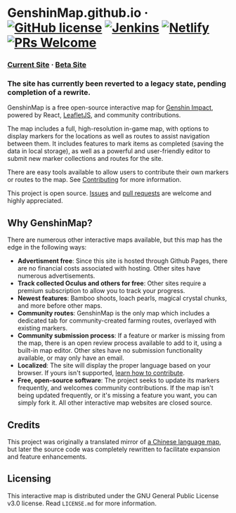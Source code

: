 # GenshinMap.github.io &middot; [![GitHub license](https://img.shields.io/badge/license-GPLv3-green.svg)](https://github.com/GenshinMap/genshinmap.github.io/blob/master/LICENSE.md) [![Jenkins](https://travis-ci.org/GenshinMap/genshinmap.github.io.svg?branch=master)](https://travis-ci.org/github/GenshinMap/genshinmap.github.io/) [![Netlify](https://img.shields.io/netlify/e37c5eca-62e5-480d-922b-301ab8c4994a?label=beta%20build)](https://genshin-map-beta.netlify.app/)  [![PRs Welcome](https://img.shields.io/badge/PRs-welcome-brightgreen.svg)](https://github.com/GenshinMap/genshinmap.github.io/wiki/Contributing)

### [Current Site](https://genshinmap.github.io/) &middot; [Beta Site](https://genshin-map-beta.netlify.app/)

### The site has currently been reverted to a legacy state, pending completion of a rewrite.

GenshinMap is a free open-source interactive map for [Genshin Impact](https://genshin.mihoyo.com/), powered by React, [LeafletJS](https://leafletjs.com/reference-1.7.1.html), and community contributions.

The map includes a full, high-resolution in-game map, with options to display markers for the locations as well as routes to assist navigation between them. It includes features to mark items as completed (saving the data in local storage), as well as a powerful and user-friendly editor to submit new marker collections and routes for the site.

There are easy tools available to allow users to contribute their own markers or routes to the map. See [Contributing](https://github.com/GenshinMap/genshinmap.github.io/wiki/Contributing) for more information.

This project is open source. [Issues](https://github.com/GenshinMap/genshinmap.github.io/issues) and [pull requests](https://github.com/GenshinMap/genshinmap.github.io/pulls) are welcome and highly appreciated.

## Why GenshinMap?

There are numerous other interactive maps available, but this map has the edge in the following ways:

- **Advertisment free**: Since this site is hosted through Github Pages, there are no financial costs associated with hosting. Other sites have numerous advertisements.
- **Track collected Oculus and others for free**: Other sites require a premium subscription to allow you to track your progress.
- **Newest features**: Bamboo shoots, loach pearls, magical crystal chunks, and more before other maps.
- **Community routes**: GenshinMap is the only map which includes a dedicated tab for community-created farming routes, overlayed with existing markers.
- **Community submission process**: If a feature or marker is missing from the map, there is an open review process available to add to it, using a built-in map editor. Other sites have no submission functionality available, or may only have an email.
- **Localized**: The site will display the proper language based on your browser. If yours isn't supported, [learn how to contribute](https://github.com/GenshinMap/genshinmap.github.io/wiki/Contributing#how-to-localize-the-site).
- **Free, open-source software**: The project seeks to update its markers frequently, and welcomes community contributions. If the map isn't being updated frequently, or it's missing a feature you want, you can simply fork it. All other interactive map websites are closed source.

## Credits

This project was originally a translated mirror of [a Chinese language map](http://www.yuanshen.site/), but later the source code was completely rewritten to facilitate expansion and feature enhancements.

## Licensing

This interactive map is distributed under the GNU General Public License v3.0 license. Read `LICENSE.md` for more information.
